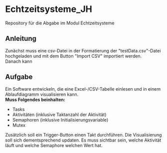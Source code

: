 # Echtzeitsysteme_JH
Repository für die Abgabe im Modul Echtzeitsysteme

## Anleitung
Zunächst muss eine csv-Datei in der Formatierung der "testData.csv"-Datei hochgeladen und mit dem Button "Import CSV" importiert werden.  
Danach kann

## Aufgabe
Ein Software entwickeln, die eine Excel-/CSV-Tabelle einlesen und in einem Ablaufdiagramm visualisieren kann.  
**Muss Folgendes beinhalten:**
- Tasks
- Aktivitäten (inklusive Taktanzahl der Aktivität)
- Semaphoren (inklusive Initialisierungsvariable)
- Mutex

Zusätzlich soll ein Trigger-Button einen Takt durchführen. Die Visualisierung soll sich dementsprechend updaten.
Es muss sichtbar sein, welche Aktivität läuft und welche Semaphore welchen Wert hat.